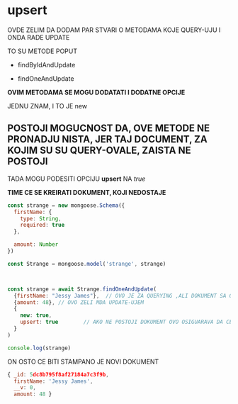 # upsert

OVDE ZELIM DA DODAM PAR STVARI O METODAMA KOJE QUERY-UJU I ONDA RADE UPDATE

TO SU METODE POPUT

- findByIdAndUpdate

- findOneAndUpdate

**OVIM METODAMA SE MOGU DODATATI I DODATNE OPCIJE**

JEDNU ZNAM, I TO JE new

## POSTOJI MOGUCNOST DA, OVE METODE NE PRONADJU NISTA, JER TAJ DOCUMENT, ZA KOJIM SU SU QUERY-OVALE, ZAISTA NE POSTOJI

TADA MOGU PODESITI OPCIJU **upsert** NA *true*

**TIME CE SE KREIRATI DOKUMENT, KOJI NEDOSTAJE**

```javascript
const strange = new mongoose.Schema({
  firstName: {
    type: String,
    required: true
  },

  amount: Number
})

const Strange = mongoose.model('strange', strange)



const strange = await Strange.findOneAndUpdate(
  {firstName: "Jessy James"},  // OVO JE ZA QUERYING ,ALI DOKUMENT SA OVAKVIM FIELD-OVIM NE POSTOJI (NIJE REANIJE KREIRAN)
  {amount: 48}, // OVO ZELI MDA UPDATE-UJEM
  {
    new: true,
    upsert: true        // AKO NE POSTOJI DOKUMENT OVO OSIGUARAVA DA CE BITI KREIRAN
  }
)

console.log(strange)

```

ON OSTO CE BITI STAMPANO JE NOVI DOKUMENT

```javascript
{ _id: 5dc8b795f8af27184a7c3f9b,
  firstName: 'Jessy James',
  __v: 0,
  amount: 48 }
```
